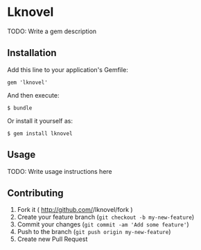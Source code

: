 # Lknovel

TODO: Write a gem description

## Installation

Add this line to your application's Gemfile:

    gem 'lknovel'

And then execute:

    $ bundle

Or install it yourself as:

    $ gem install lknovel

## Usage

TODO: Write usage instructions here

## Contributing

1. Fork it ( http://github.com/<my-github-username>/lknovel/fork )
2. Create your feature branch (`git checkout -b my-new-feature`)
3. Commit your changes (`git commit -am 'Add some feature'`)
4. Push to the branch (`git push origin my-new-feature`)
5. Create new Pull Request
